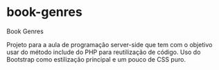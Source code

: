 # book-genres
Book Genres

Projeto para a aula de programação server-side que tem com o objetivo usar do método include do PHP para reutilização de código.
Uso do Bootstrap como estilização principal e um pouco de CSS puro.

